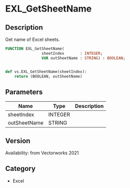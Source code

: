 # EXL_GetSheetName

## Description
Get name of Excel sheets.

```pascal
FUNCTION EXL_GetSheetName(
				sheetIndex       : INTEGER;
				VAR outSheetName : STRING) : BOOLEAN;
```

```python

def vs.EXL_GetSheetName(sheetIndex):
    return (BOOLEAN, outSheetName)
```

## Parameters
|Name|Type|Description|
|---|---|---|
|sheetIndex|INTEGER||
|outSheetName|STRING||

## Version
Availability: from Vectorworks 2021
## Category
* Excel

